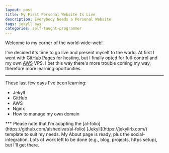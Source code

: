```yaml
---
layout: post
title: My First Personal Website Is Live
description: Everybody Needs a Personal Website
tags: jekyll aws
categories: self-taught-programmer
---
```


Welcome to my corner of the world-wide-web!

I've decided it's time to go live and present myself to the world.
At first I went with [GitHub Pages](https://pages.github.com/) for hosting, but I finally opted for full-control and my own [AWS](https://aws.amazon.com/) VPS.
I bet this way there's more trouble coming my way, therefore more learning oportunities.

***
These last few days I've been learning:
<ul>
    <li>Jekyll</li>
    <li>GitHub</li>
    <li>AWS</li>
    <li>Nginx</li>
    <li>How to manage my own domain</li>
</ul>
***
Please note that I'm adapting the [al-folio](https://github.com/alshedivat/al-folio) [Jekyll](https://jekyllrb.com/) template to suit my needs. My About page is ready, plus the social-integration.
Lots of work left to be done (e.g., blog, projects, https setup), but I'll get there.
